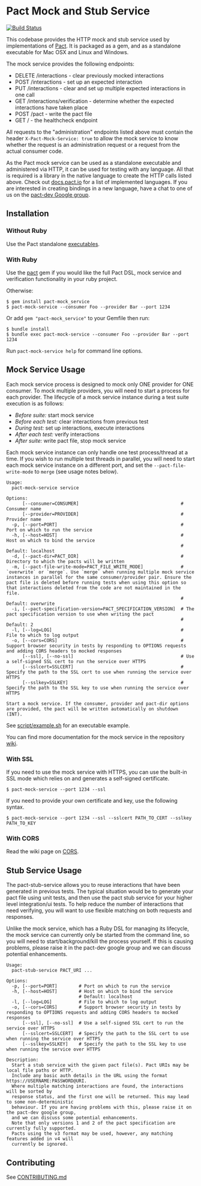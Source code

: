 
# Pact Mock and Stub Service

[![Build Status](https://travis-ci.com/pact-foundation/pact-mock_service.svg?branch=master)](https://travis-ci.com/pact-foundation/pact-mock_service)

This codebase provides the HTTP mock and stub service used by implementations of [Pact][pact]. It is packaged as a gem, and as a standalone executable for Mac OSX and Linux and Windows.

The mock service provides the following endpoints:

* DELETE /interactions - clear previously mocked interactions
* POST /interactions - set up an expected interaction
* PUT /interactions - clear and set up multiple expected interactions in one call
* GET /interactions/verification - determine whether the expected interactions have taken place
* POST /pact - write the pact file
* GET / - the healthcheck endpoint

All requests to the "administration" endpoints listed above must contain the header `X-Pact-Mock-Service: true` to allow the mock service to know whether the request is an administration request or a request from the actual consumer code.

As the Pact mock service can be used as a standalone executable and administered via HTTP, it can be used for testing with any language. All that is required is a library in the native language to create the HTTP calls listed above. Check out [docs.pact.io](https://docs.pact.io) for a list of implemented languages. If you are interested in creating bindings in a new language, have a chat to one of us on the [pact-dev Google group][pact-dev].

## Installation

### Without Ruby

Use the Pact standalone [executables][executables].

### With Ruby

Use the [pact][pact] gem if you would like the full Pact DSL, mock service and verification functionality in your ruby project.

Otherwise:

    $ gem install pact-mock_service
    $ pact-mock-service --consumer Foo --provider Bar --port 1234

Or add `gem "pact-mock_service"` to your Gemfile then run:

    $ bundle install
    $ bundle exec pact-mock-service --consumer Foo --provider Bar --port 1234

Run `pact-mock-service help` for command line options.

## Mock Service Usage

Each mock service process is designed to mock only ONE provider for ONE consumer. To mock multiple providers, you will need to start a process for each provider. The lifecycle of a mock service instance during a test suite execution is as follows:

* _Before suite:_ start mock service
* _Before each test:_ clear interactions from previous test
* _During test:_ set up interactions, execute interactions
* _After each test:_ verify interactions
* _After suite:_ write pact file, stop mock service

Each mock service instance can only handle one test process/thread at a time. If you wish to run multiple test threads in parallel, you will need to start each mock service instance on a different port, and set the `--pact-file-write-mode` to `merge` (see usage notes below).

```
Usage:
  pact-mock-service service

Options:
      [--consumer=CONSUMER]                                      # Consumer name
      [--provider=PROVIDER]                                      # Provider name
  -p, [--port=PORT]                                              # Port on which to run the service
  -h, [--host=HOST]                                              # Host on which to bind the service
                                                                 # Default: localhost
  -d, [--pact-dir=PACT_DIR]                                      # Directory to which the pacts will be written
  -m, [--pact-file-write-mode=PACT_FILE_WRITE_MODE]              # `overwrite` or `merge`. Use `merge` when running multiple mock service instances in parallel for the same consumer/provider pair. Ensure the pact file is deleted before running tests when using this option so that interactions deleted from the code are not maintained in the file.
                                                                 # Default: overwrite
  -i, [--pact-specification-version=PACT_SPECIFICATION_VERSION]  # The pact specification version to use when writing the pact
                                                                 # Default: 2
  -l, [--log=LOG]                                                # File to which to log output
  -o, [--cors=CORS]                                              # Support browser security in tests by responding to OPTIONS requests and adding CORS headers to mocked responses
      [--ssl], [--no-ssl]                                        # Use a self-signed SSL cert to run the service over HTTPS
      [--sslcert=SSLCERT]                                        # Specify the path to the SSL cert to use when running the service over HTTPS
      [--sslkey=SSLKEY]                                          # Specify the path to the SSL key to use when running the service over HTTPS

Start a mock service. If the consumer, provider and pact-dir options are provided, the pact will be written automatically on shutdown (INT).
```

See [script/example.sh](script/example.sh) for an executable example.

You can find more documentation for the mock service in the repository [wiki][wiki].

### With SSL

If you need to use the mock service with HTTPS, you can use the built-in SSL mode which relies on and generates a self-signed certificate.

    $ pact-mock-service --port 1234 --ssl

If you need to provide your own certificate and key, use the following syntax.

    $ pact-mock-service --port 1234 --ssl --sslcert PATH_TO_CERT --sslkey PATH_TO_KEY

### With CORS

Read the wiki page on [CORS][cors].

## Stub Service Usage

The pact-stub-service allows you to reuse interactions that have been generated in previous tests. The typical situation would be to generate your pact file using unit tests, and then use the pact stub service for your higher level integration/ui tests. To help reduce the number of interactions that need verifying, you will want to use flexible matching on both requests and responses.

Unlike the mock service, which has a Ruby DSL for managing its lifecycle, the mock service can currently only be started from the command line, so you will need to start/background/kill the process yourself. If this is causing problems, please raise it in the pact-dev google group and we can discuss potential enhancements.

```
Usage:
  pact-stub-service PACT_URI ...

Options:
  -p, [--port=PORT]        # Port on which to run the service
  -h, [--host=HOST]        # Host on which to bind the service
                           # Default: localhost
  -l, [--log=LOG]          # File to which to log output
  -o, [--cors=CORS]        # Support browser security in tests by responding to OPTIONS requests and adding CORS headers to mocked responses
      [--ssl], [--no-ssl]  # Use a self-signed SSL cert to run the service over HTTPS
      [--sslcert=SSLCERT]  # Specify the path to the SSL cert to use when running the service over HTTPS
      [--sslkey=SSLKEY]    # Specify the path to the SSL key to use when running the service over HTTPS

Description:
  Start a stub service with the given pact file(s). Pact URIs may be local file paths or HTTP.
  Include any basic auth details in the URL using the format https://USERNAME:PASSWORD@URI.
  Where multiple matching interactions are found, the interactions will be sorted by
  response status, and the first one will be returned. This may lead to some non-deterministic
  behaviour. If you are having problems with this, please raise it on the pact-dev google group,
  and we can discuss some potential enhancements.
  Note that only versions 1 and 2 of the pact specification are currently fully supported.
  Pacts using the v3 format may be used, however, any matching features added in v4 will
  currently be ignored.
```

## Contributing

See [CONTRIBUTING.md](/CONTRIBUTING.md)

[pact]: https://github.com/realestate-com-au/pact
[executables]: https://github.com/pact-foundation/pact-ruby-standalone/releases
[pact-dev]: https://groups.google.com/forum/#!forum/pact-dev
[wiki]: https://github.com/pact-foundation/pact-mock_service/wiki
[cors]: https://github.com/pact-foundation/pact-mock_service/wiki/Using-the-mock-service-with-CORS
